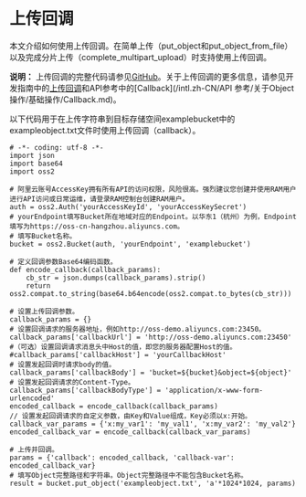 # 上传回调

本文介绍如何使用上传回调。在简单上传（put\_object和put\_object\_from\_file）以及完成分片上传（complete\_multipart\_upload）时支持使用上传回调。

**说明：** 上传回调的完整代码请参见[GitHub](https://github.com/aliyun/aliyun-oss-python-sdk/blob/master/examples/object_callback.py)。关于上传回调的更多信息，请参见开发指南中的[上传回调](/intl.zh-CN/开发指南/对象/文件（Object）/上传文件（Object）/上传回调.md)和API参考中的[Callback](/intl.zh-CN/API 参考/关于Object操作/基础操作/Callback.md)。

以下代码用于在上传字符串到目标存储空间examplebucket中的exampleobject.txt文件时使用上传回调（callback）。

```
# -*- coding: utf-8 -*-
import json
import base64
import oss2

# 阿里云账号AccessKey拥有所有API的访问权限，风险很高。强烈建议您创建并使用RAM用户进行API访问或日常运维，请登录RAM控制台创建RAM用户。
auth = oss2.Auth('yourAccessKeyId', 'yourAccessKeySecret')
# yourEndpoint填写Bucket所在地域对应的Endpoint。以华东1（杭州）为例，Endpoint填写为https://oss-cn-hangzhou.aliyuncs.com。
# 填写Bucket名称。
bucket = oss2.Bucket(auth, 'yourEndpoint', 'examplebucket')

# 定义回调参数Base64编码函数。
def encode_callback(callback_params):
    cb_str = json.dumps(callback_params).strip()
    return oss2.compat.to_string(base64.b64encode(oss2.compat.to_bytes(cb_str)))

# 设置上传回调参数。
callback_params = {}
# 设置回调请求的服务器地址，例如http://oss-demo.aliyuncs.com:23450。
callback_params['callbackUrl'] = 'http://oss-demo.aliyuncs.com:23450'
#（可选）设置回调请求消息头中Host的值，即您的服务器配置Host的值。
#callback_params['callbackHost'] = 'yourCallbackHost'
# 设置发起回调时请求body的值。
callback_params['callbackBody'] = 'bucket=${bucket}&object=${object}'
# 设置发起回调请求的Content-Type。
callback_params['callbackBodyType'] = 'application/x-www-form-urlencoded'
encoded_callback = encode_callback(callback_params)
// 设置发起回调请求的自定义参数，由Key和Value组成，Key必须以x:开始。
callback_var_params = {'x:my_var1': 'my_val1', 'x:my_var2': 'my_val2'}
encoded_callback_var = encode_callback(callback_var_params)

# 上传并回调。
params = {'callback': encoded_callback, 'callback-var': encoded_callback_var}
# 填写Object完整路径和字符串。Object完整路径中不能包含Bucket名称。
result = bucket.put_object('exampleobject.txt', 'a'*1024*1024, params)
```

